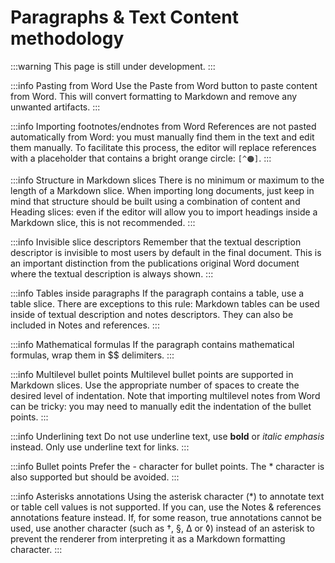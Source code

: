 # Paragraphs & Text Content methodology

:::warning
This page is still under development.
:::

:::info Pasting from Word
Use the Paste from Word button to paste content from Word. This will convert formatting to Markdown and remove any unwanted artifacts.
:::

:::info Importing footnotes/endnotes from Word
References are not pasted automatically from Word: you must manually find them in the text and edit them manually. To facilitate this process, the editor will replace references with a placeholder that contains a bright orange circle: `[^🟠]`.
:::


:::info Structure in Markdown slices
There is no minimum or maximum to the length of a Markdown slice. When importing long documents, just keep in mind that structure should be built using a combination of content and Heading slices: even if the editor will allow you to import headings inside a Markdown slice, this is not recommended.
:::

:::info Invisible slice descriptors
Remember that the textual description descriptor is invisible to most users by default in the final document. This is an important distinction from the publications original Word document where the textual description is always shown.
:::

:::info Tables inside paragraphs
If the paragraph contains a table, use a table slice. There are exceptions to this rule: Markdown tables can be used inside of textual description and notes descriptors. They can also be included in Notes and references.
:::

:::info Mathematical formulas 
If the paragraph contains mathematical formulas, wrap them in $$ delimiters.
:::

:::info Multilevel bullet points
Multilevel bullet points are supported in Markdown slices. Use the appropriate number of spaces to create the desired level of indentation. Note that importing multilevel notes from Word can be tricky: you may need to manually edit the indentation of the bullet points.
:::

:::info Underlining text
Do not use underline text, use **bold** or *italic emphasis* instead. Only use underline text for links.
:::

:::info Bullet points
Prefer the - character for bullet points. The * character is also supported but should be avoided.
:::

:::info Asterisks annotations
Using the asterisk character (*) to annotate text or table cell values is not supported. If you can, use the Notes & references annotations feature instead. If, for some reason, true annotations cannot be used, use another character (such as †, §, Δ or ◊) instead of an asterisk to prevent the renderer from interpreting it as a Markdown formatting character.
:::
